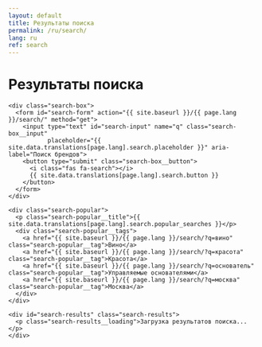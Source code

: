 ```yaml
---
layout: default
title: Результаты поиска
permalink: /ru/search/
lang: ru
ref: search
---
```


<div class="panel panel--light search-results-page">
  <div class="panel__content">
    <h1 class="panel__heading-primary">Результаты поиска</h1>
    
    <div class="search-box">
      <form id="search-form" action="{{ site.baseurl }}/{{ page.lang }}/search/" method="get">
        <input type="text" id="search-input" name="q" class="search-box__input" 
               placeholder="{{ site.data.translations[page.lang].search.placeholder }}" aria-label="Поиск брендов">
        <button type="submit" class="search-box__button">
          <i class="fas fa-search"></i>
          {{ site.data.translations[page.lang].search.button }}
        </button>
      </form>
    </div>
    
    <div class="search-popular">
      <p class="search-popular__title">{{ site.data.translations[page.lang].search.popular_searches }}</p>
      <div class="search-popular__tags">
        <a href="{{ site.baseurl }}/{{ page.lang }}/search/?q=вино" class="search-popular__tag">Вино</a>
        <a href="{{ site.baseurl }}/{{ page.lang }}/search/?q=красота" class="search-popular__tag">Красота</a>
        <a href="{{ site.baseurl }}/{{ page.lang }}/search/?q=основатель" class="search-popular__tag">Управляемые основателями</a>
        <a href="{{ site.baseurl }}/{{ page.lang }}/search/?q=москва" class="search-popular__tag">Москва</a>
      </div>
    </div>
    
    <div id="search-results" class="search-results">
      <p class="search-results__loading">Загрузка результатов поиска...</p>
    </div>
  </div>
</div>

<script>
  document.addEventListener('DOMContentLoaded', function() {
    const searchParams = new URLSearchParams(window.location.search);
    const query = searchParams.get('q');
    const resultsContainer = document.getElementById('search-results');
    
    if (!query) {
      resultsContainer.innerHTML = '<p>Пожалуйста, введите поисковый запрос.</p>';
      return;
    }
    
    document.getElementById('search-input').value = query;
    
    // First, try to fetch the raw JSON
    fetch('/search.json')
      .then(response => {
        if (!response.ok) {
          throw new Error('Network response was not ok');
        }
        return response.text(); // Get raw text first
      })
      .then(text => {
        try {
          // Try to log and parse the raw JSON
          console.log("Raw JSON:", text.substring(0, 500) + "..."); // Log the first 500 chars
          return JSON.parse(text);
        } catch (e) {
          console.error("JSON parse error:", e);
          throw new Error('JSON parsing failed: ' + e.message);
        }
      })
      .then(data => {
        // Filter for current language
        const langData = data.filter(item => item.lang === 'ru');
        
        // Filter for query matches
        const results = langData.filter(item => {
          const titleMatch = item.title && item.title.toLowerCase().includes(query.toLowerCase());
          const contentMatch = item.content && item.content.toLowerCase().includes(query.toLowerCase());
          return titleMatch || contentMatch;
        });
        
        if (results.length === 0) {
          resultsContainer.innerHTML = '<p>Результаты не найдены для "' + query + '".</p>';
          return;
        }
        
        let resultsHtml = '<p>Найдено ' + results.length + ' результатов по запросу "' + query + '":</p>';
        resultsHtml += '<ul class="search-results__list">';
        
        for (let i = 0; i < results.length; i++) {
          const result = results[i];
          
          // Translate result types for display
          let displayType = result.type || 'page';
          if (displayType === 'brand') displayType = 'бренд';
          if (displayType === 'insight') displayType = 'аналитика';
          if (displayType === 'page') displayType = 'страница';
          if (displayType === 'tag') displayType = 'тег';
          
          resultsHtml += '<li class="search-results__item search-results__item--' + 
            (result.type || 'page') + '">' +
            '<a href="' + result.url + '" class="search-results__link">' +
            '<div class="search-results__type-badge">' + displayType + '</div>' +
            '<h3 class="search-results__title">' + (result.title || '') + '</h3>';
          
          if (result.content) {
            let excerpt = result.content;
            if (excerpt.length > 150) {
              excerpt = excerpt.substring(0, 150) + '...';
            }
            resultsHtml += '<p class="search-results__excerpt">' + excerpt + '</p>';
          }
          
          resultsHtml += '</a></li>';
        }
        
        resultsHtml += '</ul>';
        resultsContainer.innerHTML = resultsHtml;
      })
      .catch(error => {
        resultsContainer.innerHTML = '<p>Ошибка при загрузке результатов поиска: ' + error.message + '</p>';
        console.error("Search error:", error);
      });
  });
</script>